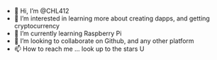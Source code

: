 - 👋 Hi, I’m @CHL412
- 👀 I’m interested in learning more about creating dapps, and getting cryptocurrency 
- 🌱 I’m currently learning Raspberry Pi 
- 💞️ I’m looking to collaborate on Github, and any other platform
- 📫 How to reach me ... look up to the stars
U
<!---
CHL412/CHL412 is a ✨ special ✨ repository because its `README.md` (this file) appears on your GitHub profile.
You can click the Preview link to take a look at your changes.
--->
